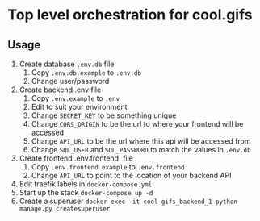 # Top level orchestration for cool.gifs

## Usage
1. Create database `.env.db` file
     1. Copy `.env.db.example` to `.env.db`
     1. Change user/password 
1. Create backend .env file
     1. Copy `.env.example` to `.env`
     1. Edit to suit your environment.
     1. Change `SECRET_KEY` to be something unique
     1. Change `CORS_ORIGIN` to be the url to where your frontend will be accessed
     1. Change `API_URL` to be the url where this api will be accessed from
     1. Change `SQL_USER` and `SQL_PASSWORD` to match the values in `.env.db`
1. Create frontend .env.frontend` file
     1. Copy `.env.frontend.example` to `.env.frontend`
     1. Change `API_URL` to point to the location of your backend API
1. Edit traefik labels in `docker-compose.yml`
1. Start up the stack `docker-compose up -d`
1. Create a superuser
  `docker exec -it cool-gifs_backend_1 python manage.py createsuperuser`
